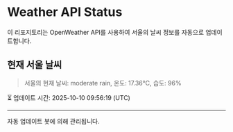 
# Weather API Status

이 리포지토리는 OpenWeather API를 사용하여 서울의 날씨 정보를 자동으로 업데이트합니다.

## 현재 서울 날씨
> 서울의 현재 날씨: moderate rain, 온도: 17.36°C, 습도: 96%

⏳ 업데이트 시간: 2025-10-10 09:56:19 (UTC)

---
자동 업데이트 봇에 의해 관리됩니다.
